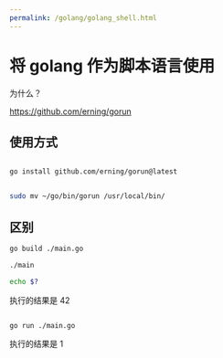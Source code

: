 ```yaml
---
permalink: /golang/golang_shell.html
---
```


# 将 golang 作为脚本语言使用

为什么？

https://github.com/erning/gorun

## 使用方式

```bash

go install github.com/erning/gorun@latest


sudo mv ~/go/bin/gorun /usr/local/bin/

```

## 区别

```bash
go build ./main.go

./main

echo $?

```

执行的结果是 42

```bash

go run ./main.go

```

执行的结果是 1
